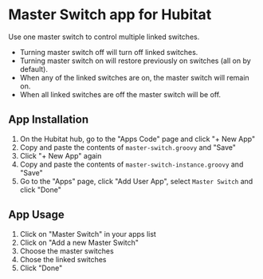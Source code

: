 # Master Switch app for Hubitat

Use one master switch to control multiple linked switches.

* Turning master switch off will turn off linked switches.
* Turning master switch on will restore previously on switches (all on by default).
* When any of the linked switches are on, the master switch will remain on.
* When all linked switches are off the master switch will be off.


## App Installation

1. On the Hubitat hub, go to the "Apps Code" page and click "+ New App"
2. Copy and paste the contents of `master-switch.groovy` and "Save"
3. Click "+ New App" again
4. Copy and paste the contents of `master-switch-instance.groovy` and "Save"
5. Go to the "Apps" page, click "Add User App", select `Master Switch` and click "Done"

## App Usage

1. Click on "Master Switch" in your apps list
2. Click on "Add a new Master Switch"
3. Choose the master switches
4. Chose the linked switches
5. Click "Done"